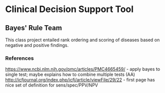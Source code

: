 # Clinical Decision Support Tool 
## Bayes' Rule Team

This class project entailed rank ordering and scoring of diseases based on negative and positive findings.  

### References

https://www.ncbi.nlm.nih.gov/pmc/articles/PMC4665459/ - apply bayes to single test; maybe explains how to combine multiple tests (AA) 
http://icfjournal.org/index.php/icfj/article/viewFile/29/22 - first page has nice set of definition for sens/spec/PPV/NPV 